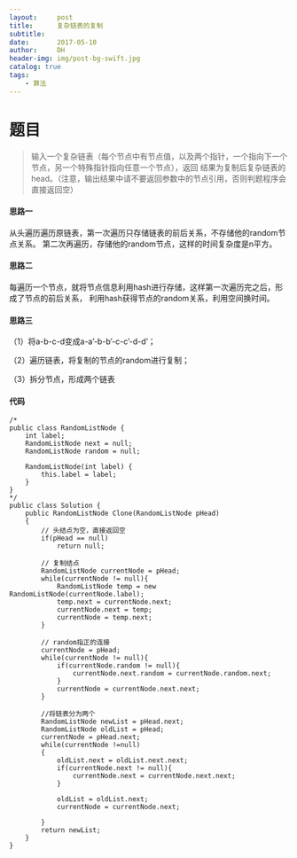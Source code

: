 ```yaml
---
layout:     post
title:      复杂链表的复制
subtitle:   
date:       2017-05-10
author:     DH
header-img: img/post-bg-swift.jpg 
catalog: true
tags:
    - 算法
---
```

# 题目

>输入一个复杂链表（每个节点中有节点值，以及两个指针，一个指向下一个节点，另一个特殊指针指向任意一个节点），返回
结果为复制后复杂链表的head。（注意，输出结果中请不要返回参数中的节点引用，否则判题程序会直接返回空）

#### 思路一

从头遍历遍历原链表，第一次遍历只存储链表的前后关系，不存储他的random节点关系。 
第二次再遍历，存储他的random节点，这样的时间复杂度是n平方。

#### 思路二

每遍历一个节点，就将节点信息利用hash进行存储，这样第一次遍历完之后，形成了节点的前后关系，
利用hash获得节点的random关系，利用空间换时间。

#### 思路三

（1）将a-b-c-d变成a-a’-b-b’-c-c’-d-d’；

（2）遍历链表，将复制的节点的random进行复制； 

（3）拆分节点，形成两个链表

#### 代码

```
/*
public class RandomListNode {
    int label;
    RandomListNode next = null;
    RandomListNode random = null;

    RandomListNode(int label) {
        this.label = label;
    }
}
*/
public class Solution {
    public RandomListNode Clone(RandomListNode pHead)
    {
        // 头结点为空，直接返回空
        if(pHead == null)
            return null;

        // 复制结点
        RandomListNode currentNode = pHead; 
        while(currentNode != null){
            RandomListNode temp = new RandomListNode(currentNode.label);
            temp.next = currentNode.next;
            currentNode.next = temp;
            currentNode = temp.next;
        }

        // random指正的连接
        currentNode = pHead;
        while(currentNode != null){
            if(currentNode.random != null){
                currentNode.next.random = currentNode.random.next;
            }
            currentNode = currentNode.next.next;
        }

        //将链表分为两个
        RandomListNode newList = pHead.next;
        RandomListNode oldList = pHead;
        currentNode = pHead.next;
        while(currentNode !=null)
        {
            oldList.next = oldList.next.next;
            if(currentNode.next != null){
                currentNode.next = currentNode.next.next;
            }

            oldList = oldList.next;
            currentNode = currentNode.next;

        }
        return newList;
    }
}	

```
